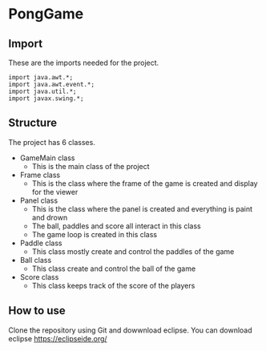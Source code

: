 # PongGame

 ## Import
These are the imports needed for the project.
```
import java.awt.*;
import java.awt.event.*;
import java.util.*;
import javax.swing.*;
```

## Structure 
The project has 6 classes.
* GameMain class
  - This is the main class of the project
* Frame class
  - This is the class where the frame of the game is created and display for the viewer
* Panel class
  - This is the class where the panel is created and everything is paint and drown
  - The ball, paddles and score all interact in this class
  - The game loop is created in this class 
* Paddle class
  - This class mostly create and control the paddles of the game
* Ball class
  - This class create and control the ball of the game
* Score class
  - This class keeps track of the score of the players

## How to use
Clone the repository using Git and dowwnload eclipse. You can download eclipse https://eclipseide.org/

